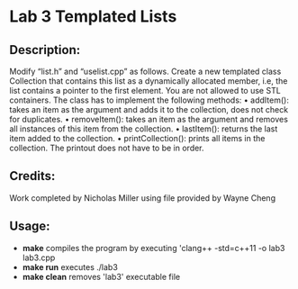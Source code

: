 # Lab 3 Templated Lists

## Description:
Modify “list.h” and “uselist.cpp” as follows. Create a new templated class Collection that contains this list as a dynamically allocated member, i.e, the list contains a pointer to the first element. You are not allowed to use STL containers. The class has to implement the following methods: 
•	addItem(): takes an item as the argument and adds it to the collection, does not check for duplicates. 
•	removeItem(): takes an item as the argument and removes all instances of this item from the collection. 
•	lastItem(): returns the last item added to the collection. 
•	printCollection(): prints all items in the collection. The printout does not have to be in order. 

## Credits:
Work completed by Nicholas Miller using file provided by Wayne Cheng

## Usage:
- **make** compiles the program by executing 'clang++ -std=c++11 -o lab3 lab3.cpp
- **make run** executes ./lab3
- **make clean** removes 'lab3' executable file
